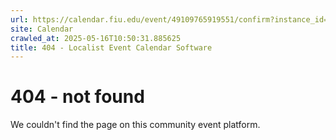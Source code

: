 ```yaml
---
url: https://calendar.fiu.edu/event/49109765919551/confirm?instance_id=49109765944143&return=https%3A%2F%2Fcalendar.fiu.edu%2Fthefrost
site: Calendar
crawled_at: 2025-05-16T10:50:31.885625
title: 404 - Localist Event Calendar Software
---
```


# 404 - not found
We couldn't find the page on this community event platform.
